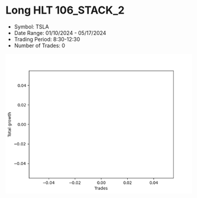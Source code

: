 # Long HLT 106_STACK_2 
- Symbol: TSLA
- Date Range: 01/10/2024 - 05/17/2024
- Trading Period: 8:30-12:30
- Number of Trades: 0

![Plot](LongHLT106_STACK_2TSLA.png)














































































































































